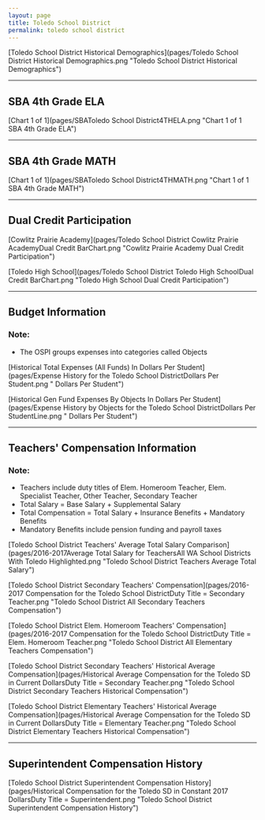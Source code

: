 ```yaml
---
layout: page
title: Toledo School District
permalink: toledo school district
---
```



[Toledo School District Historical Demographics](pages/Toledo School District Historical Demographics.png "Toledo School District Historical Demographics")

___

## SBA 4th Grade ELA

[Chart 1 of 1](pages/SBAToledo School District4THELA.png "Chart 1 of 1 SBA 4th Grade ELA")


___

## SBA 4th Grade MATH

[Chart 1 of 1](pages/SBAToledo School District4THMATH.png "Chart 1 of 1 SBA 4th Grade MATH")


___

## Dual Credit Participation

[Cowlitz Prairie Academy](pages/Toledo School District Cowlitz Prairie AcademyDual Credit BarChart.png "Cowlitz Prairie Academy Dual Credit Participation")

[Toledo High School](pages/Toledo School District Toledo High SchoolDual Credit BarChart.png "Toledo High School Dual Credit Participation")


___

## Budget Information
### Note:
- The OSPI groups expenses into categories called Objects

[Historical Total Expenses (All Funds) In Dollars Per Student](pages/Expense History for the Toledo School DistrictDollars Per Student.png " Dollars Per Student")

[Historical Gen Fund Expenses By Objects In Dollars Per Student](pages/Expense History by Objects for the Toledo School DistrictDollars Per StudentLine.png " Dollars Per Student")


___

## Teachers' Compensation Information
### Note:
- Teachers include duty titles of Elem. Homeroom Teacher, Elem. Specialist Teacher, Other Teacher, Secondary Teacher
- Total Salary = Base Salary + Supplemental Salary
- Total Compensation = Total Salary + Insurance Benefits + Mandatory Benefits
- Mandatory Benefits include pension funding and payroll taxes

[Toledo School District Teachers' Average Total Salary Comparison](pages/2016-2017Average Total Salary for TeachersAll WA School Districts With Toledo Highlighted.png "Toledo School District Teachers Average Total Salary")

[Toledo School District Secondary Teachers' Compensation](pages/2016-2017 Compensation for the Toledo School DistrictDuty Title = Secondary Teacher.png "Toledo School District All Secondary Teachers Compensation")

[Toledo School District Elem. Homeroom Teachers' Compensation](pages/2016-2017 Compensation for the Toledo School DistrictDuty Title = Elem. Homeroom Teacher.png "Toledo School District All Elementary Teachers Compensation")

[Toledo School District Secondary Teachers' Historical Average Compensation](pages/Historical Average Compensation for the Toledo SD in Current DollarsDuty Title = Secondary Teacher.png "Toledo School District Secondary Teachers Historical Compensation")

[Toledo School District Elementary Teachers' Historical Average Compensation](pages/Historical Average Compensation for the Toledo SD in Current DollarsDuty Title = Elementary Teacher.png "Toledo School District Elementary Teachers Historical Compensation")


___

## Superintendent Compensation History

[Toledo School District Superintendent Compensation History](pages/Historical Compensation for the Toledo SD in Constant 2017 DollarsDuty Title = Superintendent.png "Toledo School District Superintendent Compensation History")

